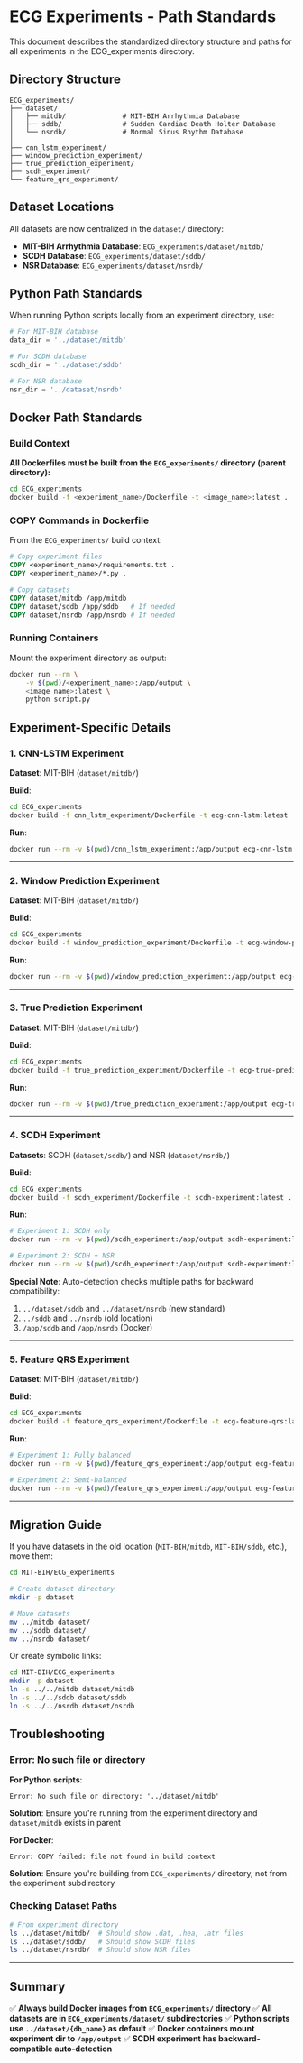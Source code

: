# ECG Experiments - Path Standards

This document describes the standardized directory structure and paths for all experiments in the ECG_experiments directory.

## Directory Structure

```
ECG_experiments/
├── dataset/
│   ├── mitdb/              # MIT-BIH Arrhythmia Database
│   ├── sddb/               # Sudden Cardiac Death Holter Database
│   └── nsrdb/              # Normal Sinus Rhythm Database
│
├── cnn_lstm_experiment/
├── window_prediction_experiment/
├── true_prediction_experiment/
├── scdh_experiment/
└── feature_qrs_experiment/
```

## Dataset Locations

All datasets are now centralized in the `dataset/` directory:

- **MIT-BIH Arrhythmia Database**: `ECG_experiments/dataset/mitdb/`
- **SCDH Database**: `ECG_experiments/dataset/sddb/`
- **NSR Database**: `ECG_experiments/dataset/nsrdb/`

## Python Path Standards

When running Python scripts locally from an experiment directory, use:

```python
# For MIT-BIH database
data_dir = '../dataset/mitdb'

# For SCDH database
scdh_dir = '../dataset/sddb'

# For NSR database
nsr_dir = '../dataset/nsrdb'
```

## Docker Path Standards

### Build Context

**All Dockerfiles must be built from the `ECG_experiments/` directory (parent directory):**

```bash
cd ECG_experiments
docker build -f <experiment_name>/Dockerfile -t <image_name>:latest .
```

### COPY Commands in Dockerfile

From the `ECG_experiments/` build context:

```dockerfile
# Copy experiment files
COPY <experiment_name>/requirements.txt .
COPY <experiment_name>/*.py .

# Copy datasets
COPY dataset/mitdb /app/mitdb
COPY dataset/sddb /app/sddb   # If needed
COPY dataset/nsrdb /app/nsrdb # If needed
```

### Running Containers

Mount the experiment directory as output:

```bash
docker run --rm \
    -v $(pwd)/<experiment_name>:/app/output \
    <image_name>:latest \
    python script.py
```

## Experiment-Specific Details

### 1. CNN-LSTM Experiment

**Dataset**: MIT-BIH (`dataset/mitdb/`)

**Build**:
```bash
cd ECG_experiments
docker build -f cnn_lstm_experiment/Dockerfile -t ecg-cnn-lstm:latest .
```

**Run**:
```bash
docker run --rm -v $(pwd)/cnn_lstm_experiment:/app/output ecg-cnn-lstm:latest python train.py
```

---

### 2. Window Prediction Experiment

**Dataset**: MIT-BIH (`dataset/mitdb/`)

**Build**:
```bash
cd ECG_experiments
docker build -f window_prediction_experiment/Dockerfile -t ecg-window-prediction:latest .
```

**Run**:
```bash
docker run --rm -v $(pwd)/window_prediction_experiment:/app/output ecg-window-prediction:latest python window_experiment.py
```

---

### 3. True Prediction Experiment

**Dataset**: MIT-BIH (`dataset/mitdb/`)

**Build**:
```bash
cd ECG_experiments
docker build -f true_prediction_experiment/Dockerfile -t ecg-true-prediction:latest .
```

**Run**:
```bash
docker run --rm -v $(pwd)/true_prediction_experiment:/app/output ecg-true-prediction:latest python train.py
```

---

### 4. SCDH Experiment

**Datasets**: SCDH (`dataset/sddb/`) and NSR (`dataset/nsrdb/`)

**Build**:
```bash
cd ECG_experiments
docker build -f scdh_experiment/Dockerfile -t scdh-experiment:latest .
```

**Run**:
```bash
# Experiment 1: SCDH only
docker run --rm -v $(pwd)/scdh_experiment:/app/output scdh-experiment:latest python train_scdh_only.py --min 20

# Experiment 2: SCDH + NSR
docker run --rm -v $(pwd)/scdh_experiment:/app/output scdh-experiment:latest python train_scdh_nsr.py --min 20
```

**Special Note**: Auto-detection checks multiple paths for backward compatibility:
1. `../dataset/sddb` and `../dataset/nsrdb` (new standard)
2. `../sddb` and `../nsrdb` (old location)
3. `/app/sddb` and `/app/nsrdb` (Docker)

---

### 5. Feature QRS Experiment

**Dataset**: MIT-BIH (`dataset/mitdb/`)

**Build**:
```bash
cd ECG_experiments
docker build -f feature_qrs_experiment/Dockerfile -t ecg-feature-qrs:latest .
```

**Run**:
```bash
# Experiment 1: Fully balanced
docker run --rm -v $(pwd)/feature_qrs_experiment:/app/output ecg-feature-qrs:latest python train_balanced.py

# Experiment 2: Semi-balanced
docker run --rm -v $(pwd)/feature_qrs_experiment:/app/output ecg-feature-qrs:latest python train_semi_balanced.py
```

---

## Migration Guide

If you have datasets in the old location (`MIT-BIH/mitdb`, `MIT-BIH/sddb`, etc.), move them:

```bash
cd MIT-BIH/ECG_experiments

# Create dataset directory
mkdir -p dataset

# Move datasets
mv ../mitdb dataset/
mv ../sddb dataset/
mv ../nsrdb dataset/
```

Or create symbolic links:

```bash
cd MIT-BIH/ECG_experiments
mkdir -p dataset
ln -s ../../mitdb dataset/mitdb
ln -s ../../sddb dataset/sddb
ln -s ../../nsrdb dataset/nsrdb
```

## Troubleshooting

### Error: No such file or directory

**For Python scripts**:
```
Error: No such file or directory: '../dataset/mitdb'
```
**Solution**: Ensure you're running from the experiment directory and `dataset/mitdb` exists in parent

**For Docker**:
```
Error: COPY failed: file not found in build context
```
**Solution**: Ensure you're building from `ECG_experiments/` directory, not from the experiment subdirectory

### Checking Dataset Paths

```bash
# From experiment directory
ls ../dataset/mitdb/  # Should show .dat, .hea, .atr files
ls ../dataset/sddb/   # Should show SCDH files
ls ../dataset/nsrdb/  # Should show NSR files
```

---

## Summary

✅ **Always build Docker images from `ECG_experiments/` directory**
✅ **All datasets are in `ECG_experiments/dataset/` subdirectories**
✅ **Python scripts use `../dataset/{db_name}` as default**
✅ **Docker containers mount experiment dir to `/app/output`**
✅ **SCDH experiment has backward-compatible auto-detection**
